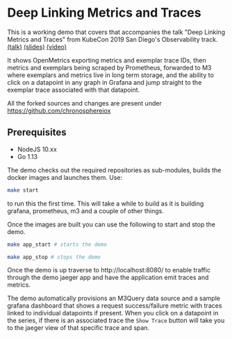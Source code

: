 # Deep Linking Metrics and Traces

This is a working demo that covers that accompanies the talk "Deep Linking Metrics and Traces" from KubeCon 2019 San Diego's Observability track. [(talk)](https://kccncna19.sched.com/event/UaXX/deep-linking-metrics-and-traces-with-opentelemetry-openmetrics-and-m3-rob-skillington-chronosphere) [(slides)](https://static.sched.com/hosted_files/kccncna19/2e/Deep%20Linking%20Metrics%20and%20Traces%20with%20OpenTelemetry%2C%20OpenMetrics%2C%20Prometheus%20and%20M3%20%281%29.pdf) [(video)](https://www.youtube.com/watch?v=TzNZIEvhAdA)

It shows OpenMetrics exporting metrics and exemplar trace IDs, then metrics and exemplars being scraped by Prometheus, forwarded to M3 where exemplars and metrics live in long term storage, and the ability to click on a datapoint in any graph in Grafana and jump straight to the exemplar trace associated with that datapoint.

All the forked sources and changes are present under https://github.com/chronosphereiox

## Prerequisites

- NodeJS 10.xx
- Go 1.13

The demo checks out the required repositories as sub-modules, builds the docker images and launches
them. Use:
```bash
make start
```
to run this the first time. This will take a while to build as it is building
grafana, prometheus, m3 and a couple of other things.

Once the images are built you can use the following to start and stop the demo.

```bash
make app_start # starts the demo

make app_stop # stops the demo
```

Once the demo is up traverse to http://localhost:8080/ to enable traffic through the demo jaeger app
and have the application emit traces and metrics.

The demo automatically provisions an M3Query data source and a sample grafana dashboard that shows 
a request success/failure metric with traces linked to individual datapoints if present. When you 
click on a datapoint in the series, if there is an associated trace the `Show Trace` button will 
take you to the jaeger view of that specific trace and span.

